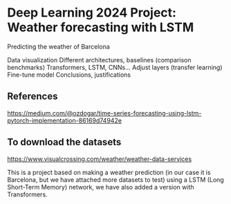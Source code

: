 # Deep Learning 2024 Project: Weather forecasting with LSTM
Predicting the weather of Barcelona

Data visualization
Different architectures, baselines (comparison benchmarks)
Transformers, LSTM, CNNs...
Adjust layers (transfer learning)
Fine-tune model
Conclusions, justifications

## References
https://medium.com/@ozdogar/time-series-forecasting-using-lstm-pytorch-implementation-86169d74942e

## To download the datasets
https://www.visualcrossing.com/weather/weather-data-services

This is a project based on making a weather prediction (in our case it is Barcelona, ​​but we have attached more datasets to test) using a LSTM (Long Short-Term Memory) network, we have also added a version with Transformers.

